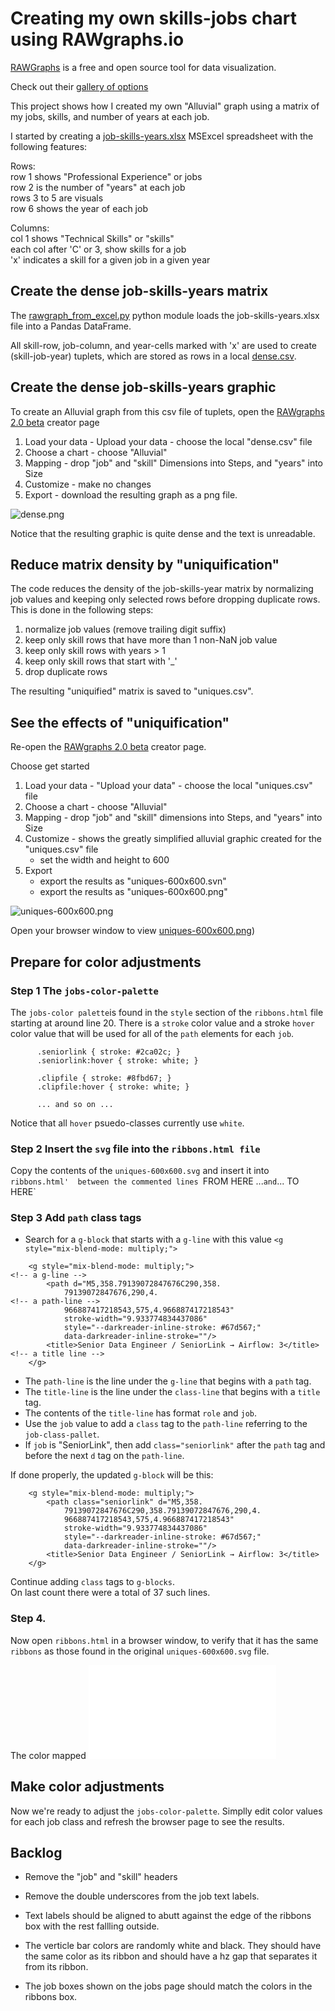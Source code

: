 # Creating my own skills-jobs chart using RAWgraphs.io

[RAWGraphs](https://www.rawgraphs.io/) is a free and open source tool for data visualization.

Check out their [gallery of options](https://www.rawgraphs.io/gallery)

This project shows how I created my own "Alluvial" graph using a matrix of my jobs, skills, and number of years at each job.

I started by creating a [job-skills-years.xlsx](job-skills-years.xlsx) MSExcel spreadsheet with the following features:  

Rows:  
row 1 shows "Professional Experience" or jobs  
row 2 is the number of "years" at each job  
rows 3 to 5 are visuals  
row 6 shows the year of each job  

Columns:  
col 1 shows "Technical Skills" or "skills"  
each col after 'C' or 3, show skills for a job  
'x' indicates a skill for a given job in a given year  

## Create the dense job-skills-years matrix  

The [rawgraph_from_excel.py](rawgraph_from_excel.py) python module loads the job-skills-years.xlsx file into a Pandas DataFrame.

All skill-row, job-column, and year-cells marked with 'x' are used to create \(skill-job-year\) tuplets, which are stored as rows in a local [dense.csv](dense.csv).

## Create the dense job-skills-years graphic  

To create an Alluvial graph from this csv file of tuplets, open the 
[RAWgraphs 2.0 beta](https://app.rawgraphs.io/)
creator page

1. Load your data - Upload your data - choose the local "dense.csv" file  
2. Choose a chart - choose "Alluvial"  
3. Mapping - drop "job" and "skill" Dimensions into  Steps, and "years" into Size  
4. Customize - make no changes
5. Export - download the resulting graph as a png file.

![dense.png](dense.png)

Notice that the resulting graphic is quite dense and the text is unreadable.

## Reduce matrix density by "uniquification"  

The code reduces the density of the job-skills-year matrix by normalizing job values and keeping only selected rows before dropping duplicate rows. This is done in the following steps:  
1. normalize job values (remove trailing digit suffix)
2. keep only skill rows that have more than 1 non-NaN job value  
3. keep only skill rows with years > 1  
4. keep only skill rows that start with '_'  
5. drop duplicate rows  

The resulting "uniquified" matrix is saved to "uniques.csv".

## See the effects of "uniquification"  

Re-open the [RAWgraphs 2.0 beta](https://app.rawgraphs.io/) creator page.  

Choose get started  
1. Load your data - "Upload your data" - choose the local "uniques.csv" file  
2. Choose a chart - choose "Alluvial"  
3. Mapping - drop "job" and "skill" dimensions into Steps, and "years" into Size  
4. Customize - shows the greatly simplified alluvial graphic created for the "uniques.csv" file 
   - set the width and height to 600
5. Export
   - export the results as "uniques-600x600.svn"  
   - export the results as "uniques-600x600.png"  

![uniques-600x600.png](./uniques-600x600.png)

Open your browser window to view [uniques-600x600.png](./uniques-600x600.png))

## Prepare for color adjustments  

### Step 1  The `jobs-color-palette`  

The `jobs-color palette`is found in the `style` section of the `ribbons.html` 
file starting at around line 20.  There is a `stroke` color value and a 
stroke `hover` color value that will be used for all of the `path` elements 
for each `job`.

```
      .seniorlink { stroke: #2ca02c; }
      .seniorlink:hover { stroke: white; }

      .clipfile { stroke: #8fbd67; }
      .clipfile:hover { stroke: white; }

      ... and so on ...
```

Notice that all `hover` psuedo-classes currently use `white`.


### Step 2  Insert the `svg` file into the `ribbons.html file`

Copy the contents of the `uniques-600x600.svg` and insert it into `ribbons.html' 
between the commented lines `FROM HERE ...` and `... TO HERE`


### Step 3 Add `path` class tags  

* Search for a `g-block` that starts with a `g-line` with this value `<g style="mix-blend-mode: multiply;">`  

```
    <g style="mix-blend-mode: multiply;">                             <!-- a g-line -->
        <path d="M5,358.79139072847676C290,358.
            79139072847676,290,4.                                     <!-- a path-line -->
            966887417218543,575,4.966887417218543" 
            stroke-width="9.933774834437086"
            style="--darkreader-inline-stroke: #67d567;" 
            data-darkreader-inline-stroke=""/>
        <title>Senior Data Engineer / SeniorLink → Airflow: 3</title> <!-- a title line -->
    </g>
```

* The `path-line` is the line under the `g-line` that begins with a `path` tag.  
* The `title-line` is the line under the `class-line` that begins with a `title` tag.  
* The contents of the `title-line` has format `role` and `job`.  
* Use the `job` value to add a `class` tag to the `path-line` referring to the `job-class-pallet`.  
* If `job` is "SeniorLink", then add `class="seniorlink"` after the `path` tag and before the next `d` tag on the `path-line`.  

If done properly, the updated `g-block` will be this:

```
    <g style="mix-blend-mode: multiply;"> 
        <path class="seniorlink" d="M5,358.
            79139072847676C290,358.79139072847676,290,4. 
            966887417218543,575,4.966887417218543" 
            stroke-width="9.933774834437086"
            style="--darkreader-inline-stroke: #67d567;" 
            data-darkreader-inline-stroke=""/>
        <title>Senior Data Engineer / SeniorLink → Airflow: 3</title>
    </g>
```

Continue adding `class` tags to `g-blocks`.   
On last count there were a total of 37 such lines.  

### Step 4.  

Now open `ribbons.html` in a browser window, to verify that it has the 
same `ribbons` as those found in the original `uniques-600x600.svg` file.  


The color mapped ![ribbons.html file](./ribbons.html)


## Make color adjustments  

Now we're ready to adjust the `jobs-color-palette`.  Simplly edit color values 
for each job class and refresh the browser page to see the results.

## Backlog

* Remove the "job" and "skill" headers

* Remove the double underscores from the job text labels.

* Text labels should be aligned to abutt against the edge of 
the ribbons box with the rest fallling outside.

* The verticle bar colors are randomly white and black. They 
should have the same color as its ribbon and should have a 
hz gap that separates it from its ribbon.

* The job boxes shown on the jobs page should match the 
colors in the ribbons box.




